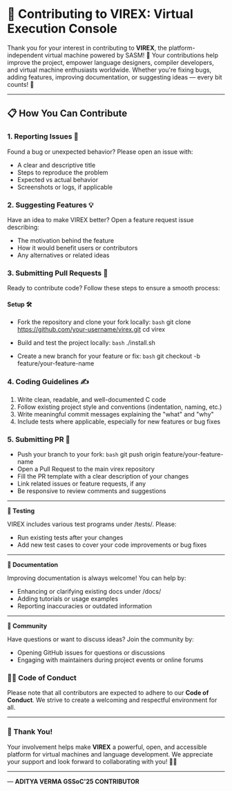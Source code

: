 # 🤝 Contributing to VIREX: Virtual Execution Console

Thank you for your interest in contributing to **VIREX**, the platform-independent virtual machine powered by SASM! 🎉 Your contributions help improve the project, empower language designers, compiler developers, and virtual machine enthusiasts worldwide. Whether you're fixing bugs, adding features, improving documentation, or suggesting ideas — every bit counts! 🚀

---

## 📋 How You Can Contribute

### 1. Reporting Issues 🐞
Found a bug or unexpected behavior? Please open an issue with:

- A clear and descriptive title
- Steps to reproduce the problem
- Expected vs actual behavior
- Screenshots or logs, if applicable

### 2. Suggesting Features 💡
Have an idea to make VIREX better? Open a feature request issue describing:

- The motivation behind the feature
- How it would benefit users or contributors
- Any alternatives or related ideas

### 3. Submitting Pull Requests 🔧
Ready to contribute code? Follow these steps to ensure a smooth process:

#### Setup 🛠️
- Fork the repository and clone your fork locally:
  ```bash```
  git clone https://github.com/your-username/virex.git
  cd virex

- Build and test the project locally:
  ```bash```
  ./install.sh

- Create a new branch for your feature or fix:
  ```bash```
  git checkout -b feature/your-feature-name

### 4. Coding Guidelines ✍️
1. Write clean, readable, and well-documented C code
2. Follow existing project style and conventions (indentation, naming, etc.)
3. Write meaningful commit messages explaining the "what" and "why"
4. Include tests where applicable, especially for new features or bug fixes

### 5. Submitting PR 🎉
- Push your branch to your fork:
  ```bash```
  git push origin feature/your-feature-name
- Open a Pull Request to the main virex repository
- Fill the PR template with a clear description of your changes
- Link related issues or feature requests, if any
- Be responsive to review comments and suggestions

---

**🧪 Testing**

VIREX includes various test programs under /tests/. Please:
- Run existing tests after your changes
- Add new test cases to cover your code improvements or bug fixes

---

**📝 Documentation**

Improving documentation is always welcome! You can help by:
- Enhancing or clarifying existing docs under /docs/
- Adding tutorials or usage examples
- Reporting inaccuracies or outdated information

---

**🙌 Community**

Have questions or want to discuss ideas? Join the community by:
- Opening GitHub issues for questions or discussions
- Engaging with maintainers during project events or online forums

### 🧑‍💻 Code of Conduct

Please note that all contributors are expected to adhere to our **Code of Conduct**. We strive to create a welcoming and respectful environment for all.

---

### 🚀 Thank You!

Your involvement helps make **VIREX** a powerful, open, and accessible platform for virtual machines and language development. We appreciate your support and look forward to collaborating with you! 💙✨

---

— **ADITYA VERMA GSSoC'25 CONTRIBUTOR**
